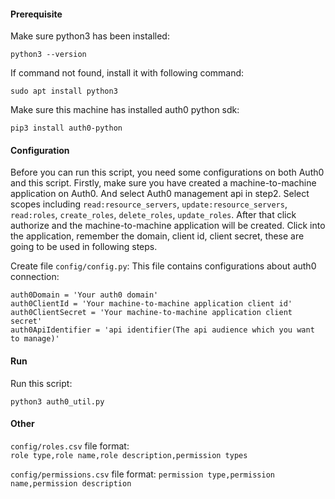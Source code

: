 #### Prerequisite
Make sure python3 has been installed:
```
python3 --version
```

If command not found, install it with following command:
```
sudo apt install python3
```

Make sure this machine has installed auth0 python sdk:
```
pip3 install auth0-python
```

#### Configuration
Before you can run this script, you need some configurations on both Auth0 and this script.
Firstly, make sure you have created a machine-to-machine application on Auth0. And select Auth0 management api in step2.
Select scopes including `read:resource_servers`, `update:resource_servers`, `read:roles`, `create_roles`, `delete_roles`, `update_roles`.
After that click authorize and the machine-to-machine application will be created.
Click into the application, remember the domain, client id, client secret, these are going to be used in following steps.


Create file `config/config.py`:
This file contains configurations about auth0 connection:
```
auth0Domain = 'Your auth0 domain'
auth0ClientId = 'Your machine-to-machine application client id'
auth0ClientSecret = 'Your machine-to-machine application client secret'
auth0ApiIdentifier = 'api identifier(The api audience which you want to manage)'
```

#### Run
Run this script:
```
python3 auth0_util.py
```  


#### Other
`config/roles.csv` file format:  
`role type,role name,role description,permission types`  

`config/permissions.csv` file format:
`permission type,permission name,permission description`